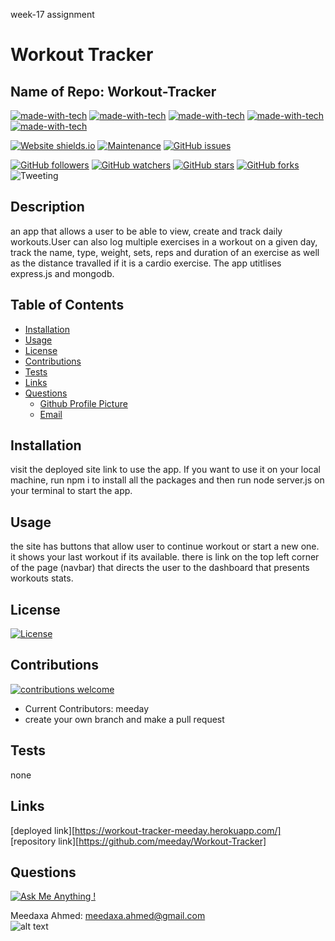week-17 assignment

 # **Workout Tracker**

  ## Name of Repo: Workout-Tracker
  [![made-with-tech](https://img.shields.io/badge/Made%20with-HTML-1f425f.svg)](https://shields.io/)
 [![made-with-tech](https://img.shields.io/badge/Made%20with-JavaScript-1f425f.svg)](https://shields.io/)
 [![made-with-tech](https://img.shields.io/badge/Made%20with-CSS-1f425f.svg)](https://shields.io/)
 [![made-with-tech](https://img.shields.io/badge/Made%20with-Node-1f425f.svg)](https://shields.io/)
 [![made-with-tech](https://img.shields.io/badge/Made%20with-Other-1f425f.svg)](https://shields.io/)
 
  [![Website shields.io](https://img.shields.io/website-up-down-green-red/http/shields.io.svg)](http://shields.io/) [![Maintenance](https://img.shields.io/badge/Maintained%3F-yes-green.svg)](https://shields.io/)
  [![GitHub issues](https://img.shields.io/github/issues/meeday/Workout-Tracker.svg)](https://GitHub.com/meeday/Workout-Tracker/issues/)

  [![GitHub followers](https://img.shields.io/github/followers/meeday.svg?style=social&label=Follow&maxAge=2592000)](https://github.com/meeday?tab=followers)
  [![GitHub watchers](https://img.shields.io/github/watchers/meeday/Workout-Tracker.svg?style=social&label=Watch&maxAge=2592000)](https://GitHub.com/meeday/Workout-Tracker/watchers/)
  [![GitHub stars](https://img.shields.io/github/stars/meeday/Workout-Tracker.svg?style=social&label=Star&maxAge=2592000)](https://GitHub.com/meeday/Workout-Tracker/stargazers/)
  [![GitHub forks](https://img.shields.io/github/forks/meeday/Workout-Tracker.svg?style=social&label=Fork&maxAge=2592000)](https://GitHub.com/meeday/Workout-Tracker/network/)
  ![Tweeting](https://img.shields.io/twitter/url/http/shields.io.svg?style=social)

  ## __Description__
  an app that allows a user to be able to view, create and track daily workouts.User can also log multiple exercises in a workout on a given day, track the name, type, weight, sets, reps and duration of an exercise as well as the distance travalled if it is a cardio exercise. The app utitlises express.js and mongodb.  
  
  ## __Table of Contents__
  * [Installation](#installation)
  * [Usage](#usage)
  * [License](#license)
  * [Contributions](#contributions)
  * [Tests](#tests)
  * [Links](#links)
  * [Questions](#questions)
    *   [Github Profile Picture](#githubprofile)
    *   [Email](#email)

  ## __Installation__
  visit the deployed site link to use the app. If you want to use it on your local machine, run npm i to install all the packages and then run node server.js on your terminal to start the app.
  
  ## __Usage__
  the site has buttons that allow user to continue workout or start a new one. it shows your last workout if its available. there is link on the top left corner of the page (navbar) that directs the user to the dashboard that presents workouts stats.
  
  ## __License__
  [![License](https://img.shields.io/badge/License-None-Red.svg)](http://shields.io/) 
  
  ## __Contributions__
  [![contributions welcome](https://img.shields.io/badge/contributions-welcome-brightgreen.svg?style=flat)](https://github.com/dwyl/esta/issues)
  - Current Contributors: meeday
  - create your own branch and make a pull request
  
  ## __Tests__
  none

  ## __Links__
  [deployed link][https://workout-tracker-meeday.herokuapp.com/]
  [repository link][https://github.com/meeday/Workout-Tracker]

  ## __Questions__

  [![Ask Me Anything !](https://img.shields.io/badge/Ask%20me-anything-1abc9c.svg)](https://GitHub.com"/meeday)

 Meedaxa Ahmed:    meedaxa.ahmed@gmail.com  
 ![alt text](https://avatars3.githubusercontent.com/u/59993824?v=4 "Profile pic")     
  